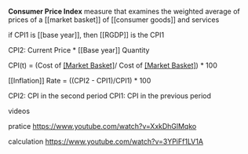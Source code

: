 **Consumer Price Index**
measure that examines the weighted average of prices of a [[market basket]] of [[consumer goods]] and services

if CPI1 is [[base year]], then [[RGDP]] is the CPI1

CPI2: Current Price * [[Base year]] Quantity

CPI(t) = (Cost of [[Market Basket]](t)/ Cost of [[Market Basket]](b)) * 100

[[Inflation]] Rate = ((CPI2 - CPI1)/CPI1) * 100

CPI2: CPI in the second period
CPI1:  CPI in the previous period

videos 

pratice
https://www.youtube.com/watch?v=XxkDhGlMqko

calculation
https://www.youtube.com/watch?v=3YPiFf1LV1A